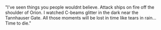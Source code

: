 "I've seen things you people wouldnt believe. Attack ships on fire off the shoulder of Orion. I watched C-beams glitter in the dark near the Tannhauser Gate. All those moments will be lost in time like tears in rain... Time to die."
